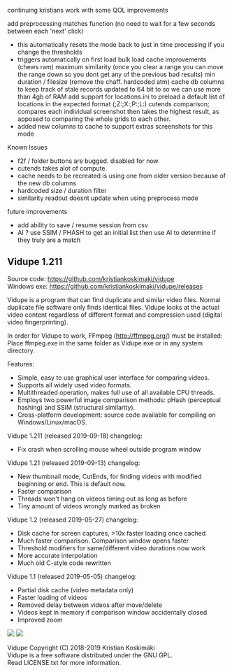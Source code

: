 continuing kristians work with some QOL improvements

add preprocessing matches function (no need to wait for a few seconds between each 'next' click)
 - this automatically resets the mode back to just in time processing if you change the thresholds
 - triggers automatically on first load
bulk load cache improvements (chews ram)
maximum similarity (once you clear a range you can move the range down so you dont get any of the previous bad results)
min duration / filesize (remove the chaff. hardcoded atm)
cache db columns to keep track of stale records
updated to 64 bit to so we can use more than 4gb of RAM
add support for locations.ini to preload a default list of locations in the expected format (;Z:\;X:\;P:\;L:\)
cutends comparison; compares each individual screenshot then takes the highest result, as apposed to comparing the whole grids to each other.
 - added new columns to cache to support extras screenshots for this mode

Known Issues
 - f2f / folder buttons are bugged. disabled for now
 - cutends takes alot of compute. 
 - cache needs to be recreated is using one from older version because of the new db columns
 - hardcoded size / duration filter
 - similarity readout doesnt update when using preprocess mode

future improvements
 - add ability to save / resume session from csv
 - AI ? use SSIM / PHASH to get an initial list then use AI to determine if they truly are a match

Vidupe 1.211
------------

Source code: https://github.com/kristiankoskimaki/vidupe  
Windows exe: https://github.com/kristiankoskimaki/vidupe/releases


Vidupe is a program that can find duplicate and similar video files.
Normal duplicate file software only finds identical files. Vidupe looks at the actual video content
regardless of different format and compression used (digital video fingerprinting).

In order for Vidupe to work, FFmpeg (http://ffmpeg.org/) must be installed:
Place ffmpeg.exe in the same folder as Vidupe.exe or in any system directory.



Features:
 - Simple, easy to use graphical user interface for comparing videos.
 - Supports all widely used video formats.
 - Multithreaded operation, makes full use of all available CPU threads.
 - Employs two powerful image comparison methods: pHash (perceptual hashing) and SSIM (structural similarity).
 - Cross-platform development: source code available for compiling on Windows/Linux/macOS.


Vidupe 1.211 (released 2019-09-18) changelog:
 - Fix crash when scrolling mouse wheel outside program window

Vidupe 1.21 (released 2019-09-13) changelog:
 - New thumbnail mode, CutEnds, for finding videos with modified beginning or end. This is default now.
 - Faster comparison
 - Threads won't hang on videos timing out as long as before
 - Tiny amount of videos wrongly marked as broken

Vidupe 1.2 (released 2019-05-27) changelog:
 - Disk cache for screen captures, >10x faster loading once cached
 - Much faster comparison. Comparison window opens faster
 - Threshold modifiers for same/different video durations now work
 - More accurate interpolation
 - Much old C-style code rewritten

Vidupe 1.1 (released 2019-05-05) changelog:
 - Partial disk cache (video metadata only)
 - Faster loading of videos
 - Removed delay between videos after move/delete
 - Videos kept in memory if comparison window accidentally closed
 - Improved zoom


<!---
Usage:  
After starting Vidupe you must enter which folders to scan for video files. Folders can be added by typing them in,
dragging and dropping a folder onto the window or using the folder browser button next to the input box.
All folders must be separated by a semicolon ( ; ).

Comparison is started by pressing the "Find duplicates" button and all video files in selected folders are scanned.
A lengthy search for videos can be aborted by pressing the button again (that now reads Stop).
Note: some videos may be too broken for FFmpeg to read and will be rejected.



Settings:  
The default settings have been chosen to get best results with a minimum amount of false positives.  
Thumbnails:      How many image captures are taken from each video. The larger the number of thumbnails, the slower the scanning of video files is.
                 After deleting all duplicate videos, some additional matching ones may still be found by scanning again with a different thumbnail size.
                 CutEnds compares the beginning and end of videos separately, trying to find matching videos of different length. This is twice as slow.  
pHash:           A fast and accurate algorithm for finding duplicate videos.  
SSIM:            Even better at finding matches (less false positives especially, not necessarily more matches). Noticeably slower than pHash.  
SSIM block size: A smaller value means that the thumbnail is analyzed as smaller, separate images. Note: selecting the value 2 will be quite slow.  
Comparison       When comparing two videos, a comparison value is generated. If the value is below this threshold, videos are considered a match.  
threshold:       A threshold that is too low or too high will either display videos that don't match or none at all.  
Raise threshold: These two options increase/decrease the selected threshold when two videos have almost same length  
Lower threshold: (meaning very likely that they match even if the computer algorithm does not think so).



Disk cache:  
Searching for videos the first time using Vidupe will be slow. All screen captures are taken one by one with FFmpeg and are saved in the file
cache.db in Vidupe's folder. When you search for videos again, those screen captures are already taken and Vidupe loads them much faster.
Different thumbnail modes share some of the screen captures, so searching in 3x4 mode will be faster if you have already done so using 2x2 mode.
A cache.db made with an older version of Vidupe is not guaranteed to to be compatible with newer versions.



Comparison window:  
If matching videos are found, they will be displayed in a separate window side by side, with the thumbnail on top and file properties on bottom.  
Clicking on the thumbnail will launch the video in the default video player installed.  
Scrolling on the thumbnail with the mouse wheel will load a full size screen capture and zoom it, allowing a visual comparison of image quality,  
Clicking on the filename in blue will open the file manager with the video file selected.  
File properties are colour coded:
 - Tan: both videos have same property
 - Green: "better" property
 - Black: "worse" property (or not used)

Prev and next buttons: cycle backwards and forwards through all matching files.  
Delete: Delete the video.  
Move: Move the video to folder of opposite side.  
Swap filenames: Change filenames between videos.



Beware that a poor quality video can be encoded to seem better than a good quality video.  
Trust your eyes, watch both videos in a video player before deleting.
-->


![](https://user-images.githubusercontent.com/46446783/64857475-520d8180-d62d-11e9-9dc6-36889a3e3218.jpg)
![](https://user-images.githubusercontent.com/46446783/64857483-58036280-d62d-11e9-839c-79e2863adfd8.jpg)

Vidupe Copyright (C) 2018-2019 Kristian Koskimäki  
Vidupe is a free software distributed under the GNU GPL.  
Read LICENSE.txt for more information.
